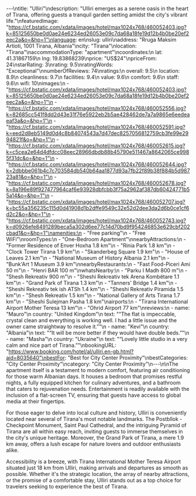 ---\ntitle: "Ulliri"\ndescription: "Ulliri emerges as a serene oasis in the heart of Tirana, offering guests a tranquil garden setting amidst the city's vibrant life."\nfeaturedImage: "https://cf.bstatic.com/xdata/images/hotel/max1024x768/460052403.jpg?k=85125650be0d0ae24e6234ed26053e09c7da68a18fe19d12b4b0be20ef2eec2a&o=&hp=1"\nlanguage: en\nslug: ulliri\naddress: "Rruga Maksim Artioti, 1001 Tirana, Albania"\ncity: "Tirana"\nlocation: "Tirana"\naccommodationType: "apartment"\ncoordinates:\n  lat: 41.31867159\n  lng: 19.83868239\nprice: "US$24"\npriceFrom: 24\nstarRating: 3\nrating: 9.5\nratingWords: "Exceptional"\nnumberOfReviews: 74\nratings:\n  overall: 9.5\n  location: 8.9\n  cleanliness: 9.7\n  facilities: 9.4\n  value: 9.6\n  comfort: 9.6\n  staff: 9.6\n  wifi: 10\nimages:\n  - "https://cf.bstatic.com/xdata/images/hotel/max1024x768/460052403.jpg?k=85125650be0d0ae24e6234ed26053e09c7da68a18fe19d12b4b0be20ef2eec2a&o=&hp=1"\n  - "https://cf.bstatic.com/xdata/images/hotel/max1024x768/460052556.jpg?k=82685cc541f8dd2d43e31f76e5922eb2b5ae428462de7a7a9865e6eedeaeaf3a&o=&hp=1"\n  - "https://cf.bstatic.com/xdata/images/hotel/max1024x768/460052591.jpg?k=eed2d8eb5149d0d4c8b84074543a7d47dec8257056812759cb3fe99e2994821f&o=&hp=1"\n  - "https://cf.bstatic.com/xdata/images/hotel/max1024x768/460052615.jpg?k=c5cea2e64d4dfdcc08eec28966dbdb88b45790e511467a8642065ce9985f31dc&o=&hp=1"\n  - "https://cf.bstatic.com/xdata/images/hotel/max1024x768/460052644.jpg?k=2dbbbe061b4c7c703584db540b64aa1877d93a7fb22f89b38f884b5d98723a81&o=&hp=1"\n  - "https://cf.bstatic.com/xdata/images/hotel/max1024x768/460052678.jpg?k=8a196e89f927477964caf6e93928dbfcbb3f75a2962af387db60424771b55a14&o=&hp=1"\n  - "https://cf.bstatic.com/xdata/images/hotel/max1024x768/460052707.jpg?k=bc55a356235c115d0d41908d1b2dffe9549c32e52d2dee3da2d6b0ce1cf6d2c2&o=&hp=1"\n  - "https://cf.bstatic.com/xdata/images/hotel/max1024x768/460052743.jpg?k=d0926efe8491289beca5a302d6ee77c14d70bd9f954246853e629cbf202cbad1&o=&hp=1"\namenities:\n  - "Free parking"\n  - "Free WiFi"\nroomTypes:\n  - "One-Bedroom Apartment"\nnearbyAttractions:\n  - "Former Residence of Enver Hoxha 1.8 km"\n  - "Rinia Park 1.8 km"\n  - "Clock Tower Tirana 1.9 km"\n  - "Skanderbeg Square 1.9 km"\n  - "House of Leaves 2.1 km"\n  - "National Museum of History Albania 2.1 km"\n  - "Bunk'Art 1 Museum 3.9 km"\nnearbyRestaurants:\n  - "Fast Food-Piceri Ami 50 m"\n  - "Henri BAR 100 m"\nwhatsNearby:\n  - "Parku I Madh 800 m"\n  - "Shesh Rekreativ 900 m"\n  - "Sheshi Rekreativ tek Arena Kombëtare 1.1 km"\n  - "Grand Park of Tirana 1.3 km"\n  - "Tanners' Bridge 1.4 km"\n  - "Sheshi Rekreativ tek ish ATSh 1.4 km"\n  - "Sheshi Rekreativ Piramida 1.5 km"\n  - "Shesh Rekreativ 1.5 km"\n  - "National Gallery of Arts Tirana 1.7 km"\n  - "Sheshi Sulejman Pasha 1.8 km"\nairports:\n  - "Tirana International Airport Mother Teresa 13 km"\n  - "Ohrid Airport 77 km"\nreviews:\n  - name: "Mauro"\n    country: "United Kingdom"\n    text: "“The flat is impeccable, crystal clean and everything is working well.
I had a little issue and the owner came straightway to resolve it.”"\n  - name: "Kevi"\n    country: "Albania"\n    text: "“It will be more better if they would have double beds.”"\n  - name: "Masha"\n    country: "Ukraine"\n    text: "“Lovely little studio in a very calm and nice part of Tirana.”"\nbookingURL: "https://www.booking.com/hotel/al/ulliri.en-gb.html?aid=8035640"\nbestFor: "Best for City Center Proximity"\nbestCategories: "City Center Proximity"\ncategory: "City Center Proximity"\n---\n\nThe apartment itself is a testament to modern comfort, featuring air conditioning for those warm Albanian days. It houses a bedroom that promises restful nights, a fully equipped kitchen for culinary adventures, and a bathroom that caters to rejuvenation needs. Entertainment is readily available with the inclusion of a flat-screen TV, ensuring that guests have access to global media at their fingertips.

For those eager to delve into local culture and history, Ulliri is conveniently located near several of Tirana's most notable landmarks. The Postbllok - Checkpoint Monument, Saint Paul Cathedral, and the intriguing Pyramid of Tirana are all within easy reach, inviting guests to immerse themselves in the city's unique heritage. Moreover, the Grand Park of Tirana, a mere 1.9 km away, offers a lush escape for nature lovers and outdoor enthusiasts alike.

Accessibility is a breeze, with Tirana International Mother Teresa Airport situated just 18 km from Ulliri, making arrivals and departures as smooth as possible. Whether it's the strategic location, the array of nearby attractions, or the promise of a comfortable stay, Ulliri stands out as a top choice for travelers seeking to experience the best of Tirana.